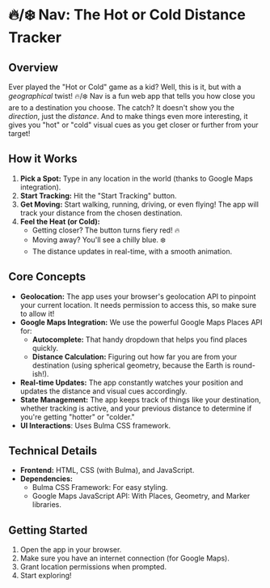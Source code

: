 # 🔥/❄️ Nav: The Hot or Cold Distance Tracker

## Overview

Ever played the "Hot or Cold" game as a kid? Well, this is it, but with a *geographical* twist! 🔥/❄️ Nav is a fun web app that tells you how close you are to a destination you choose. The catch? It doesn't show you the *direction*, just the *distance*. And to make things even more interesting, it gives you "hot" or "cold" visual cues as you get closer or further from your target!

## How it Works

1.  **Pick a Spot:** Type in any location in the world (thanks to Google Maps integration).
2.  **Start Tracking:** Hit the "Start Tracking" button.
3.  **Get Moving:** Start walking, running, driving, or even flying! The app will track your distance from the chosen destination.
4.  **Feel the Heat (or Cold):**
    *   Getting closer? The button turns fiery red! 🔥
    *   Moving away? You'll see a chilly blue. ❄️
    *   The distance updates in real-time, with a smooth animation.

## Core Concepts

*   **Geolocation:** The app uses your browser's geolocation API to pinpoint your current location. It needs permission to access this, so make sure to allow it!
*   **Google Maps Integration:**  We use the powerful Google Maps Places API for:
    *   **Autocomplete:**  That handy dropdown that helps you find places quickly.
    *   **Distance Calculation:**  Figuring out how far you are from your destination (using spherical geometry, because the Earth is round-ish!).
*   **Real-time Updates:** The app constantly watches your position and updates the distance and visual cues accordingly.
*   **State Management:**  The app keeps track of things like your destination, whether tracking is active, and your previous distance to determine if you're getting "hotter" or "colder."
*    **UI Interactions**: Uses Bulma CSS framework.

## Technical Details

*   **Frontend:** HTML, CSS (with Bulma), and JavaScript.
*   **Dependencies:**
    *   Bulma CSS Framework: For easy styling.
    *   Google Maps JavaScript API: With Places, Geometry, and Marker libraries.

## Getting Started

1.  Open the app in your browser.
2.  Make sure you have an internet connection (for Google Maps).
3.  Grant location permissions when prompted.
4.  Start exploring!
